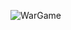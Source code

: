 ![WarGame](https://github.com/fahadtahir02/War-Card-Game-IOS-APP-NYPL_Review/assets/62724608/e34d7661-5265-4dda-87e0-ff53485de0ac)
